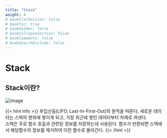 ```yaml
---
title: "Stack"
weight: 4
# bookFlatSection: false
# bookToc: true
# bookHidden: false
# bookCollapseSection: false
# bookComments: false
# bookSearchExclude: false
---
```


# Stack

## **Stack이란?**

![image](/DataStructure/stack)


{{< hint info >}}
후입선출(LIFO, Last-In-First-Out)의 원칙을 따른다, 새로운 데이터는 스택의 맨위에 쌓이게 되고, 가장 최근에 쌓인 데이터부터 차례로 꺼낸다.    
스택은 주로 함수 호출과 관련된 정보를 저장하는데 사용된다. 함수가 반환되면 스택에서 해당함수의 정보를 제거하여 이전 함수로 돌아간다.
{{< /hint >}}


